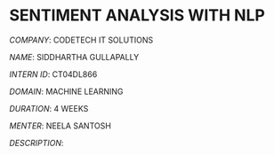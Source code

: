 # SENTIMENT ANALYSIS WITH NLP

*COMPANY*: CODETECH IT SOLUTIONS

*NAME*: SIDDHARTHA GULLAPALLY

*INTERN ID*: CT04DL866

*DOMAIN*: MACHINE LEARNING

*DURATION*: 4 WEEKS

*MENTER*: NEELA SANTOSH

*DESCRIPTION*:
